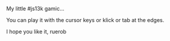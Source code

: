 My little #js13k gamic...

You can play it with the cursor keys or klick or tab at the edges.

I hope you like it,
ruerob